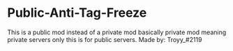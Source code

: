 # Public-Anti-Tag-Freeze
This is a public mod instead of a private mod basically private mod meaning private servers only this is for public servers.
Made by: Troyy_#2119
